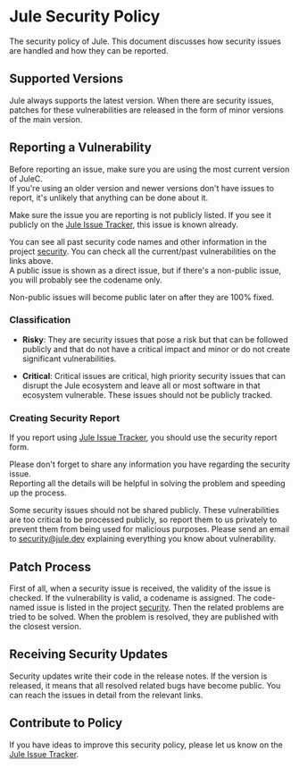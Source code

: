 # Jule Security Policy

The security policy of Jule.
This document discusses how security issues are handled and how they can be reported.

## Supported Versions

Jule always supports the latest version.
When there are security issues, patches for these vulnerabilities are released in the form of minor versions of the main version.

## Reporting a Vulnerability

Before reporting an issue, make sure you are using the most current version of JuleC.\
If you're using an older version and newer versions don't have issues to report, it's unlikely that anything can be done about it.

Make sure the issue you are reporting is not publicly listed. If you see it publicly on the [Jule Issue Tracker](https://github.com/julelang/jule/issues), this issue is known already.

You can see all past security code names and other information in the project [security](https://github.com/orgs/julelang/projects/4).
You can check all the current/past vulnerabilities on the links above.\
A public issue is shown as a direct issue, but if there's a non-public issue, you will probably see the codename only.

Non-public issues will become public later on after they are 100% fixed.

### Classification

+ **Risky**: They are security issues that pose a risk but that can be followed publicly and that do not have a critical impact and minor or do not create significant vulnerabilities.

+ **Critical**: Critical issues are critical, high priority security issues that can disrupt the Jule ecosystem and leave all or most software in that ecosystem vulnerable.
These issues should not be publicly tracked.

### Creating Security Report

If you report using [Jule Issue Tracker](https://github.com/julelang/jule/issues), you should use the security report form.

Please don't forget to share any information you have regarding the security issue.\
Reporting all the details will be helpful in solving the problem and speeding up the process.

Some security issues should not be shared publicly.
These vulnerabilities are too critical to be processed publicly, so report them to us privately to prevent them from being used for malicious purposes.
Please send an email to security@jule.dev explaining everything you know about vulnerability.

## Patch Process

First of all, when a security issue is received, the validity of the issue is checked.
If the vulnerability is valid, a codename is assigned.
The code-named issue is listed in the project [security](https://github.com/orgs/julelang/projects/4).
Then the related problems are tried to be solved. When the problem is resolved, they are published with the closest version.

## Receiving Security Updates

Security updates write their code in the release notes. If the version is released, it means that all resolved related bugs have become public.
You can reach the issues in detail from the relevant links.

## Contribute to Policy

If you have ideas to improve this security policy, please let us know on the [Jule Issue Tracker](https://github.com/julelang/jule/issues).
